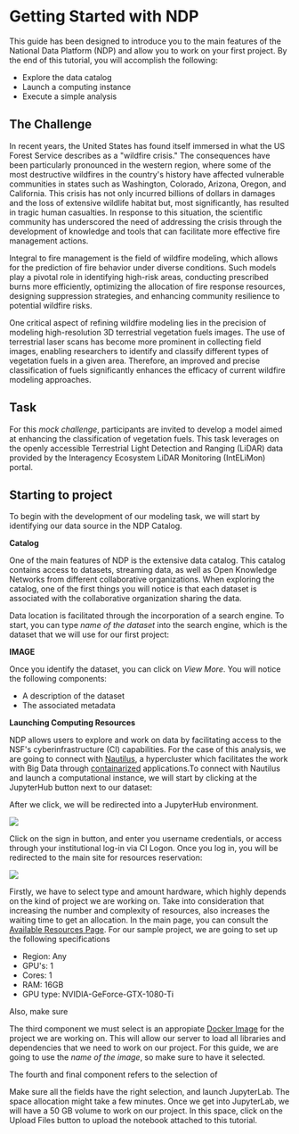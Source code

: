 # Getting Started with NDP

This guide has been designed to introduce you to the main features of the National Data Platform (NDP) and allow you to work on your first project. By the end of this tutorial, you will accomplish the following:

- Explore the data catalog
- Launch a computing instance
- Execute a simple analysis

## The Challenge

In recent years, the United States has found itself immersed in what the US Forest Service describes as a "wildfire crisis." The consequences have been particularly pronounced in the western region, where some of the most destructive wildfires in the country's history have affected vulnerable communities in states such as Washington, Colorado, Arizona, Oregon, and California. This crisis has not only incurred billions of dollars in damages and the loss of extensive wildlife habitat but, most significantly, has resulted in tragic human casualties. In response to this situation, the scientific community has underscored the need of addressing the crisis through the development of knowledge and tools that can facilitate more effective fire management actions.

Integral to fire management is the field of wildfire modeling, which allows for the prediction of fire behavior under diverse conditions. Such models play a pivotal role in identifying high-risk areas, conducting prescribed burns more efficiently, optimizing the allocation of fire response resources, designing suppression strategies, and enhancing community resilience to potential wildfire risks.

One critical aspect of refining wildfire modeling lies in the precision of modeling high-resolution 3D terrestrial vegetation fuels images. The use of terrestrial laser scans has become more prominent in collecting field images, enabling researchers to identify and classify different types of vegetation fuels in a given area. Therefore, an improved and precise classification of fuels significantly enhances the efficacy of current wildfire modeling approaches.

## Task

For this *mock challenge*, participants are invited to develop a model aimed at enhancing the classification of vegetation fuels. This task leverages on the openly accessible Terrestrial Light Detection and Ranging (LiDAR) data provided by the Interagency Ecosystem LiDAR Monitoring (IntELiMon) portal.

## Starting to project

To begin with the development of our modeling task, we will start by identifying our data source in the NDP Catalog.

**Catalog**

One of the main features of NDP is the extensive data catalog. This catalog contains access to datasets, streaming data, as well as Open Knowledge Networks from different collaborative organizations. When exploring the catalog, one of the first things you will notice is that each dataset is associated with the collaborative organization sharing the data. 

Data location is facilitated through the incorporation of a search engine. To start, you can type *name of the dataset* into the search engine, which is the dataset that we will use for our first project:

**IMAGE**

Once you identify the dataset, you can click on *View More*. You will notice the following components:

- A description of the dataset
- The associated metadata

**Launching Computing Resources**

NDP allows users to explore and work on data by facilitating access to the NSF's cyberinfrastructure (CI) capabilities. For the case of this analysis, we are going to connect with [Nautilus](https://nationalresearchplatform.org/nautilus/), a hypercluster which facilitates the work with Big Data through [containarized](https://en.wikipedia.org/wiki/Containerization_(computing)) applications.To connect with Nautilus and launch a computational instance, we will start by clicking at the JupyterHub button next to our dataset:

After we click, we will be redirected into a JupyterHub environment.

<img src="https://github.com/pramonettivega/images/blob/main/Screenshot%202024-01-09%20211402.png?raw=true">

Click on the sign in button, and enter you username credentials, or access through your institutional log-in via CI Logon. Once you log in, you will be redirected to the main site for resources reservation:

<img src="https://github.com/pramonettivega/images/blob/main/Screenshot%202024-01-11%20182754.png?raw=true">

Firstly, we have to select type and amount hardware, which highly depends on the kind of project we are working on. Take into consideration that increasing the number and complexity of resources, also increases the waiting time to get an allocation. In the main page, you can consult the [Available Resources Page](https://portal.nrp-nautilus.io/resources). For our sample project, we are going to set up the following specifications

- Region: Any
- GPU's: 1
- Cores: 1
- RAM: 16GB
- GPU type: NVIDIA-GeForce-GTX-1080-Ti

Also, make sure 

The third component we must select is an appropiate [Docker Image](https://docs.docker.com/get-started/overview/) for the project we are working on. This will allow our server to load all libraries and dependencies that we need to work on our project. For this guide, we are going to use the *name of the image*, so make sure to have it selected. 

The fourth and final component refers to the selection of 

Make sure all the fields have the right selection, and launch JupyterLab. The space allocation might take a few minutes. Once we get into JupyterLab, we will have a 50 GB volume to work on our project. In this space, click on the Upload Files button to upload the notebook attached to this tutorial.
